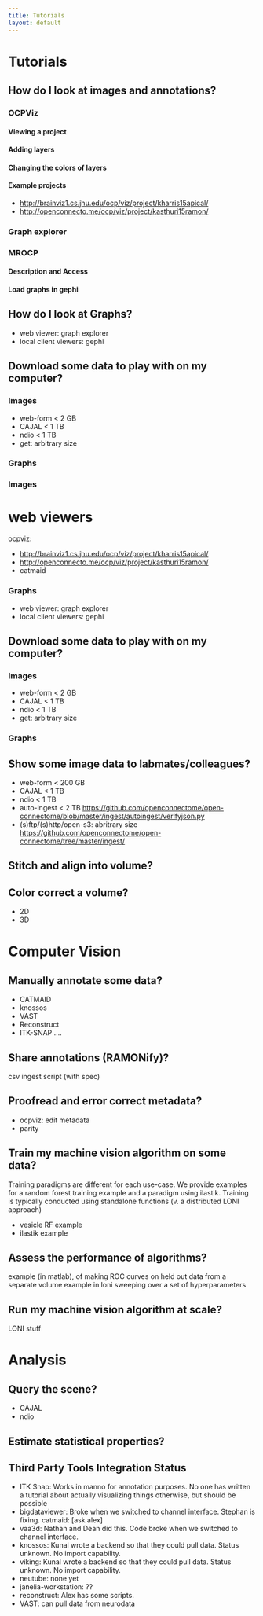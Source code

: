 ```yaml
---
title: Tutorials
layout: default
---
```


# Tutorials

## How do I look at images and annotations?


### OCPViz

#### Viewing a project

#### Adding layers

#### Changing the colors of layers

#### Example projects

- http://brainviz1.cs.jhu.edu/ocp/viz/project/kharris15apical/
- http://openconnecto.me/ocp/viz/project/kasthuri15ramon/

### Graph explorer

### MROCP 

#### Description and Access

#### Load graphs in gephi

## How do I look at Graphs?

- web viewer: graph explorer
- local client viewers: gephi



## Download some data to play with on my computer?

### Images

- web-form < 2 GB
- CAJAL < 1 TB
- ndio < 1 TB
- get: arbitrary size

### Graphs


### Images

# web viewers
ocpviz:
- http://brainviz1.cs.jhu.edu/ocp/viz/project/kharris15apical/
- http://openconnecto.me/ocp/viz/project/kasthuri15ramon/
- catmaid

### Graphs

- web viewer: graph explorer
- local client viewers: gephi


## Download some data to play with on my computer?

### Images

- web-form < 2 GB
- CAJAL < 1 TB
- ndio < 1 TB
- get: arbitrary size

### Graphs

## Show some image data to labmates/colleagues?

- web-form < 200 GB
- CAJAL < 1 TB
- ndio < 1 TB
- auto-ingest < 2 TB https://github.com/openconnectome/open-connectome/blob/master/ingest/autoingest/verifyjson.py
- (s)ftp/(s)http/open-s3: abritrary size https://github.com/openconnectome/open-connectome/tree/master/ingest/

## Stitch and align into volume?

## Color correct a volume?

- 2D
- 3D

# Computer Vision

## Manually annotate some data?

- CATMAID
- knossos
- VAST
- Reconstruct
- ITK-SNAP
….

## Share annotations (RAMONify)?

csv ingest script (with spec)

## Proofread and error correct metadata?

- ocpviz: edit metadata
- parity

## Train my machine vision algorithm on some data?

Training paradigms are different for each use-case.  We provide examples for a random forest training example and a paradigm using ilastik.  Training is typically conducted using standalone functions (v. a distributed LONI approach)

- vesicle RF example
- ilastik example

## Assess the performance of algorithms?

example (in matlab), of making ROC curves on held out data from a separate volume
example in loni sweeping over a set of hyperparameters

## Run my machine vision algorithm at scale?
LONI stuff

# Analysis

## Query the scene?

- CAJAL
- ndio

## Estimate statistical properties?

## Third Party Tools Integration Status

- ITK Snap:  Works in manno for annotation purposes.  No one has written a tutorial about actually visualizing things otherwise, but should be possible
- bigdataviewer:  Broke when we switched to channel interface.  Stephan is fixing.
catmaid:  [ask alex]
- vaa3d:  Nathan and Dean did this.  Code broke when we switched to channel interface.
- knossos:  Kunal wrote a backend so that they could pull data.  Status unknown.  No import capability.
- viking:   Kunal wrote a backend so that they could pull data.  Status unknown.  No import capability.
- neutube:  none yet
- janelia-workstation:  ??
- reconstruct:  Alex has some scripts.
- VAST:  can pull data from neurodata
